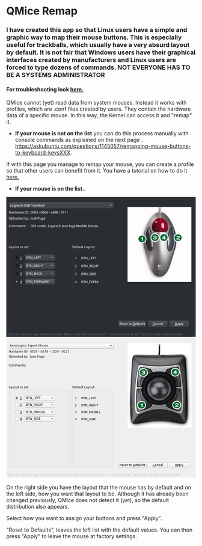 # QMice Remap

### I have created this app so that Linux users have a simple and graphic way to map their mouse buttons. This is especially useful for trackballs, which usually have a very absurd layout by default. It is not fair that Windows users have their graphical interfaces created by manufacturers and Linux users are forced to type dozens of commands. NOT EVERYONE HAS TO BE A SYSTEMS ADMINISTRATOR

#### For troubleshooting look [here.](./troubleshooting-EN.md)

QMice cannot (yet) read data from system mouses. Instead it works with profiles, which are .conf files created by users. They contain the hardware data of a specific mouse. In this way, the Kernel can access it and "remap" it.

- **If your mouse is not on the list** you can do this process manually with console commands as explained on the next page . <https://askubuntu.com/questions/1145057/remapping-mouse-buttons-to-keyboard-keysXXX>.

If with this page you manage to remap your mouse, you can create a profile so that other users can benefit from it. You have a tutorial on how to do it [here.](./tutorial-create-profile-EN.md)

- **If your mouse is on the list..**

![Sample in KDE](images/qmice-remap-kde.png)
![Sample in XFCE](images/qmice-remap-xfce.png)

On the right side you have the layout that the mouse has by default and on the left side, how you want that layout to be. Although it has already been changed previously, QMice does not detect it (yet), so the default distribution also appears.

Select how you want to assign your buttons and press "Apply".

"Reset to Defaults", leaves the left list with the default values. You can then press "Apply" to leave the mouse at factory settings.
